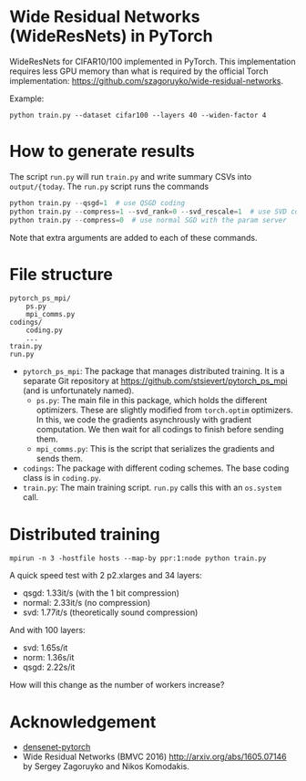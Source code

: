 # Wide Residual Networks (WideResNets) in PyTorch
WideResNets for CIFAR10/100 implemented in PyTorch. This implementation requires less GPU memory than what is required by the official Torch implementation: https://github.com/szagoruyko/wide-residual-networks.

Example:
```
python train.py --dataset cifar100 --layers 40 --widen-factor 4
```

# How to generate results

The script `run.py` will run `train.py` and write summary CSVs into
`output/{today`. The `run.py` script runs the commands

``` python
python train.py --qsgd=1  # use QSGD coding
python train.py --compress=1 --svd_rank=0 --svd_rescale=1  # use SVD coding
python train.py --compress=0  # use normal SGD with the param server
```

Note that extra arguments are added to each of these commands.

# File structure
```
pytorch_ps_mpi/
    ps.py
    mpi_comms.py
codings/
    coding.py
    ...
train.py
run.py
```

* `pytorch_ps_mpi`: The package that manages distributed training. It is a
  separate Git repository at https://github.com/stsievert/pytorch_ps_mpi (and
  is unfortunately named).
  * `ps.py`: The main file in this package, which holds the different
    optimizers. These are slightly modified from `torch.optim` optimizers. In
    this, we code the gradients asynchrously with gradient computation. We then
    wait for all codings to finish before sending them.
  * `mpi_comms.py`: This is the script that serializes the gradients and sends
    them.
* `codings`: The package with different coding schemes. The base coding class
  is in `coding.py`.
* `train.py`: The main training script. `run.py` calls this with an `os.system`
  call.

# Distributed training
``` shell
mpirun -n 3 -hostfile hosts --map-by ppr:1:node python train.py
```

A quick speed test with 2 p2.xlarges and 34 layers:

* qsgd: 1.33it/s (with the 1 bit compression)
* normal: 2.33it/s (no compression)
* svd: 1.77it/s (theoretically sound compression)

And with 100 layers:

* svd: 1.65s/it
* norm: 1.36s/it
* qsgd: 2.22s/it

How will this change as the number of workers increase?


# Acknowledgement
- [densenet-pytorch](https://github.com/andreasveit/densenet-pytorch)
- Wide Residual Networks (BMVC 2016) http://arxiv.org/abs/1605.07146 by Sergey Zagoruyko and Nikos Komodakis.
